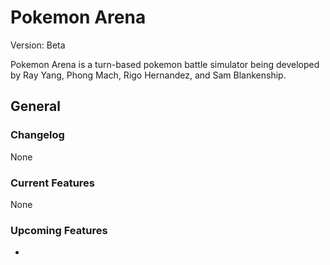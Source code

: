 # Pokemon Arena

Version: Beta

Pokemon Arena is a turn-based pokemon battle simulator being developed by Ray Yang, Phong Mach, Rigo Hernandez, and Sam Blankenship.

## General

### Changelog

None

### Current Features

None

### Upcoming Features

-